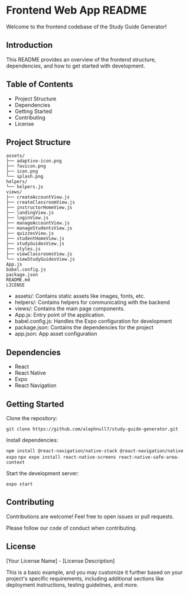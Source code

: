 # Frontend Web App README

Welcome to the frontend codebase of the Study Guide Generator!

## Introduction

This README provides an overview of the frontend structure, dependencies, and how to get started with development.

## Table of Contents

* Project Structure
* Dependencies
* Getting Started
* Contributing
* License

## Project Structure

```
assets/
├── adaptive-icon.png
├── favicon.png
├── icon.png
└── splash.png
helpers/
└── helpers.js
views/
├── createAccountView.js
├── createClassroomView.js
├── instructorHomeView.js
├── landingView.js
├── loginView.js
├── manageAccountView.js
├── manageStudentsView.js
├── quizzesView.js
├── studentHomeView.js
├── studyGuidesView.js
├── styles.js
├── viewClassroomsView.js
└── viewStudyGuidesView.js
App.js
babel.config.js
package.json
README.md
LICENSE

```

*  assets/: Contains static assets like images, fonts, etc.
*  helpers/: Contains helpers for communicating with the backend
*  views/: Contains the main page components.
*  App.js: Entry point of the application.
*  babel.config.js: Handles the Expo configuration for development
*  package.json: Contains the dependencies for the project
*  app.json: App asset configuration

## Dependencies

* React
* React Native
* Expo
* React Navigation

## Getting Started

Clone the repository:

`git clone https://github.com/alephnull7/study-guide-generator.git`

Install dependencies:

`npm install @react-navigation/native-stack @react-navigation/native expo`
`npx expo install react-native-screens react-native-safe-area-context`

Start the development server:

`expo start`

## Contributing

Contributions are welcome! Feel free to open issues or pull requests.

Please follow our code of conduct when contributing.

## License

[Your License Name] - [License Description]

This is a basic example, and you may customize it further based on your project's specific requirements, including additional sections like deployment instructions, testing guidelines, and more.
